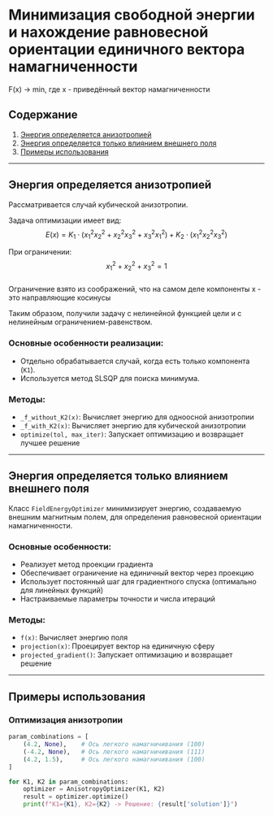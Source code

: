 # Минимизация свободной энергии и нахождение равновесной ориентации единичного вектора намагниченности
F(x) -> min, где x - приведённый вектор намагниченности
## Содержание

1. [Энергия определяется анизотропией](#оптимизация-анизотропии)
2. [Энергия определяется только влиянием внешнего поля](#оптимизация-энергии-поля)
3. [Примеры использования](#примеры-использования)

---

## Энергия определяется анизотропией

Рассматривается случай кубической анизотропии. 

Задача оптимизации имеет вид:
$$E(x) = K_1 \cdot (x_1^2 x_2^2 + x_2^2 x_3^2 + x_3^2 x_1^2) + K_2 \cdot (x_1^2 x_2^2 x_3^2)$$

При ограничении:
$$x_1^2 + x_2^2 + x_3^2 = 1$$  
Ограничение взято из соображений, что на самом деле компоненты x - это направляющие косинусы

Таким образом, получили задачу с нелинейной функцией цели и с нелинейным ограничением-равенством.

### Основные особенности реализации:
- Отдельно обрабатывается случай, когда есть только компонента (`K1`).
- Используется метод SLSQP для поиска минимума. 

### Методы:
- `_f_without_K2(x)`: Вычисляет энергию для одноосной анизотропии
- `_f_with_K2(x)`: Вычисляет энергию для кубической анизотропии
- `optimize(tol, max_iter)`: Запускает оптимизацию и возвращает лучшее решение

---

## Энергия определяется только влиянием внешнего поля

Класс `FieldEnergyOptimizer` минимизирует энергию, создаваемую внешним магнитным полем, для определения равновесной ориентации намагниченности.

### Основные особенности:
- Реализует метод проекции градиента
- Обеспечивает ограничение на единичный вектор через проекцию
- Использует постоянный шаг для градиентного спуска (оптимально для линейных функций)
- Настраиваемые параметры точности и числа итераций

### Методы:
- `f(x)`: Вычисляет энергию поля
- `projection(x)`: Проецирует вектор на единичную сферу
- `projected_gradient()`: Запускает оптимизацию и возвращает решение

---

## Примеры использования

### Оптимизация анизотропии
```python
param_combinations = [
    (4.2, None),    # Ось легкого намагничивания (100)
    (-4.2, None),   # Ось легкого намагничивания (111)
    (4.2, 1.5),     # Ось легкого намагничивания (100)
]

for K1, K2 in param_combinations:
    optimizer = AnisotropyOptimizer(K1, K2)
    result = optimizer.optimize()
    print(f"K1={K1}, K2={K2} -> Решение: {result['solution']}")
